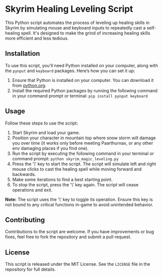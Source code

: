 # Skyrim Healing Leveling Script

This Python script automates the process of leveling up healing skills in Skyrim by simulating mouse and keyboard inputs to repeatedly cast a self-healing spell. It's designed to make the grind of increasing healing skills more efficient and less tedious.

## Installation

To use this script, you'll need Python installed on your computer, along with the `pynput` and `keyboard` packages. Here’s how you can set it up:

1. Ensure that Python is installed on your computer. You can download it from [python.org](https://www.python.org/downloads/).
2. Install the required Python packages by running the following command in your command prompt or terminal:
`pip install pynput keyboard`

## Usage

Follow these steps to use the script:

1. Start Skyrim and load your game.
2. Position your character in mountain top where snow storm will damage you over time (it works only before meeting Paarthurnax, or any other env damaging places if you find one).
3. Run the script by executing the following command in your terminal or command prompt:
`python skyrim_magic_leveling.py`
4. Press the '\\' key to start the script. The script will simulate left and right mouse clicks to cast the healing spell while moving forward and backwards.
5. Make some iterations to find a best starting point.
6. To stop the script, press the '\\' key again. The script will cease operations and exit.

**Note:** The script uses the '\\' key to toggle its operation. Ensure this key is not bound to any critical functions in-game to avoid unintended behavior.

## Contributing

Contributions to the script are welcome. If you have improvements or bug fixes, feel free to fork the repository and submit a pull request.

## License

This script is released under the MIT License. See the `LICENSE` file in the repository for full details.
